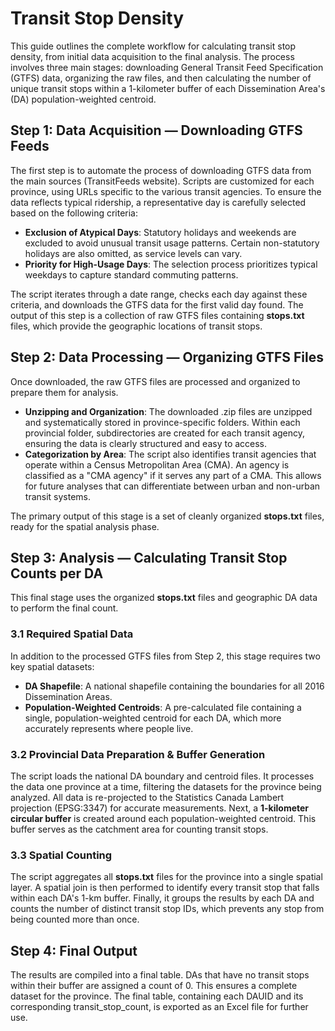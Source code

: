 # Transit Stop Density

This guide outlines the complete workflow for calculating transit stop density, from initial data acquisition to the final analysis. The process involves three main stages: downloading General Transit Feed Specification (GTFS) data, organizing the raw files, and then calculating the number of unique transit stops within a 1-kilometer buffer of each Dissemination Area's (DA) population-weighted centroid.

## Step 1: Data Acquisition — Downloading GTFS Feeds

The first step is to automate the process of downloading GTFS data from the main sources (TransitFeeds website). Scripts are customized for each province, using URLs specific to the various transit agencies. To ensure the data reflects typical ridership, a representative day is carefully selected based on the following criteria:

* **Exclusion of Atypical Days**: Statutory holidays and weekends are excluded to avoid unusual transit usage patterns. Certain non-statutory holidays are also omitted, as service levels can vary.
* **Priority for High-Usage Days**: The selection process prioritizes typical weekdays to capture standard commuting patterns.

The script iterates through a date range, checks each day against these criteria, and downloads the GTFS data for the first valid day found. The output of this step is a collection of raw GTFS files containing **stops.txt** files, which provide the geographic locations of transit stops.

## Step 2: Data Processing — Organizing GTFS Files

Once downloaded, the raw GTFS files are processed and organized to prepare them for analysis.

* **Unzipping and Organization**: The downloaded .zip files are unzipped and systematically stored in province-specific folders. Within each provincial folder, subdirectories are created for each transit agency, ensuring the data is clearly structured and easy to access.
* **Categorization by Area**: The script also identifies transit agencies that operate within a Census Metropolitan Area (CMA). An agency is classified as a "CMA agency" if it serves any part of a CMA. This allows for future analyses that can differentiate between urban and non-urban transit systems.

The primary output of this stage is a set of cleanly organized **stops.txt** files, ready for the spatial analysis phase.

## Step 3: Analysis — Calculating Transit Stop Counts per DA

This final stage uses the organized **stops.txt** files and geographic DA data to perform the final count.

### 3.1 Required Spatial Data

In addition to the processed GTFS files from Step 2, this stage requires two key spatial datasets:

* **DA Shapefile**: A national shapefile containing the boundaries for all 2016 Dissemination Areas.
* **Population-Weighted Centroids**: A pre-calculated file containing a single, population-weighted centroid for each DA, which more accurately represents where people live.

### 3.2 Provincial Data Preparation & Buffer Generation

The script loads the national DA boundary and centroid files. It processes the data one province at a time, filtering the datasets for the province being analyzed. All data is re-projected to the Statistics Canada Lambert projection (EPSG:3347) for accurate measurements. Next, a **1-kilometer circular buffer** is created around each population-weighted centroid. This buffer serves as the catchment area for counting transit stops.

### 3.3 Spatial Counting

The script aggregates all **stops.txt** files for the province into a single spatial layer. A spatial join is then performed to identify every transit stop that falls within each DA's 1-km buffer. Finally, it groups the results by each DA and counts the number of distinct transit stop IDs, which prevents any stop from being counted more than once.

## Step 4: Final Output

The results are compiled into a final table. DAs that have no transit stops within their buffer are assigned a count of 0. This ensures a complete dataset for the province. The final table, containing each DAUID and its corresponding transit_stop_count, is exported as an Excel file for further use.
